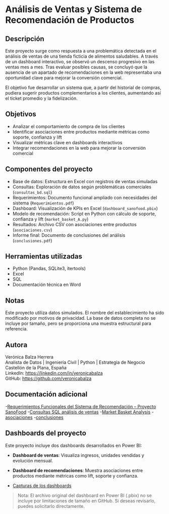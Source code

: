  # Análisis de Ventas y Sistema de Recomendación de Productos

## Descripción  
Este proyecto surge como respuesta a una problemática detectada en el análisis de ventas de una tienda ficticia de alimentos saludables. A través de un dashboard interactivo, se observó un descenso progresivo en las ventas mes a mes. Tras evaluar posibles causas, se concluyó que la ausencia de un apartado de recomendaciones en la web representaba una oportunidad clave para mejorar la conversión comercial.

El objetivo fue desarrollar un sistema que, a partir del historial de compras, pudiera sugerir productos complementarios a los clientes, aumentando así el ticket promedio y la fidelización.

## Objetivos  
- Analizar el comportamiento de compra de los clientes  
- Identificar asociaciones entre productos mediante métricas como soporte, confianza y lift  
- Visualizar métricas clave en dashboards interactivos  
- Integrar recomendaciones en la web para mejorar la conversión comercial

## Componentes del proyecto  
- Base de datos: Estructura en Excel con registros de ventas simuladas  
- Consultas: Exploración de datos según problemáticas comerciales (`consultas_bd.sql`)  
- Requerimientos: Documento funcional ampliado con necesidades del sistema (`Requerimientos.pdf`)  
- Dashboard: Visualización de KPIs en Excel (`dashboard_sanofood.pbix`)  
- Modelo de recomendación: Script en Python con cálculo de soporte, confianza y lift (`market_basket_A.py`)  
- Resultados: Archivo CSV con asociaciones entre productos (`asociaciones.csv`)  
- Informe final: Documento de conclusiones del análisis (`conclusiones.pdf`)

## Herramientas utilizadas  
- Python (Pandas, SQLite3, itertools)  
- Excel  
- SQL  
- Documentación técnica en Word

## Notas  
Este proyecto utiliza datos simulados. El nombre del establecimiento ha sido modificado por motivos de privacidad. La base de datos completa no se incluye por tamaño, pero se proporciona una muestra estructural para referencia.

## Autora  
Verónica Balza Herrera  
Analista de Datos | Ingeniería Civil | Python | Estrategia de Negocio  
Castellón de la Plana, España  
LinkedIn: https://linkedin.com/in/veronicabalza  
GitHub: https://github.com/veronicabalza

## Documentación adicional

-[Requerimientos Funcionales del Sistema de Recomendación – Proyecto SanoFood](requirements/Requerimientos.pdf) 
-[Consultas SQL análisis de ventas](consultas/consultas_bd.sql)
-[Market Basket Analysis](Market_basket_A.py)
-[asociaciones](asociaciones_productos/asociaciones.csv)
-[conclusiones](conclusiones/conclusiones.pdf)
## Dashboards del proyecto

Este proyecto incluye dos dashboards desarrollados en Power BI:

- **Dashboard de ventas**: Visualiza ingresos, unidades vendidas y evolución mensual.
- **Dashboard de recomendaciones**: Muestra asociaciones entre productos mediante métricas como lift, soporte y confianza.

- [Capturas de los dashboards](dashboard/Capturas_dashboard.pdf)
> Nota: El archivo original del dashboard en Power BI (.pbix) no se incluye por limitaciones de tamaño en GitHub. Si deseas revisarlo, puedes solicitarlo directamente.


